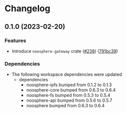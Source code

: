# Changelog

## 0.1.0 (2023-02-20)


### Features

* Introduce `noosphere-gateway` crate ([#238](https://github.com/subconsciousnetwork/noosphere/issues/238)) ([791bc39](https://github.com/subconsciousnetwork/noosphere/commit/791bc3996cfac12cb077c3721f22d080a71d33ba))


### Dependencies

* The following workspace dependencies were updated
  * dependencies
    * noosphere-ipfs bumped from 0.1.2 to 0.1.3
    * noosphere-core bumped from 0.6.3 to 0.6.4
    * noosphere-fs bumped from 0.5.3 to 0.5.4
    * noosphere-api bumped from 0.5.6 to 0.5.7
    * noosphere bumped from 0.6.3 to 0.6.4
